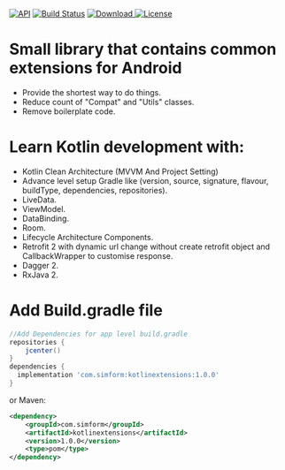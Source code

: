 
[![API](https://img.shields.io/badge/API-16%2B-red.svg?style=flat)](https://android-arsenal.com/api?level=16)
[![Build Status](https://travis-ci.org/wupdigital/android-maven-publish.svg?branch=master)](https://github.com/Krunal-Kevadiya/Kotlin-Extension)
[ ![Download](https://api.bintray.com/packages/kevadiyakrunalk/Kotlin-Extension/kotlin-extension/images/download.svg) ](https://bintray.com/kevadiyakrunalk/Kotlin-Extension/kotlin-extension/_latestVersion)
[![License](https://img.shields.io/badge/License-Apache%202.0-orange.svg)](https://opensource.org/licenses/Apache-2.0)

# **Small library that contains common extensions for Android**

* Provide the shortest way to do things.
* Reduce count of "Compat" and "Utils" classes.
* Remove boilerplate code.

# Learn Kotlin development with:
* Kotlin Clean Architecture (MVVM And Project Setting)
* Advance level setup Gradle like (version, source, signature, flavour, buildType, dependencies, repositories).
* LiveData.
* ViewModel.
* DataBinding.
* Room.
* Lifecycle Architecture Components.
* Retrofit 2 with dynamic url change without create retrofit object and CallbackWrapper to customise response.
* Dagger 2.
* RxJava 2.

# Add Build.gradle file
```gradle
//Add Dependencies for app level build.gradle
repositories {
    jcenter()
}
dependencies {
  implementation 'com.simform:kotlinextensions:1.0.0'
}
```
or Maven:
```xml
<dependency>
    <groupId>com.simform</groupId>
    <artifactId>kotlinextensions</artifactId>
    <version>1.0.0</version>
    <type>pom</type>
</dependency>
```
